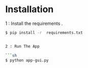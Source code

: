 


# Installation

1 : Install the requirements .

```sh
$ pip install -r  requirements.txt


2 : Run The App 

```sh
$ python app-gui.py

